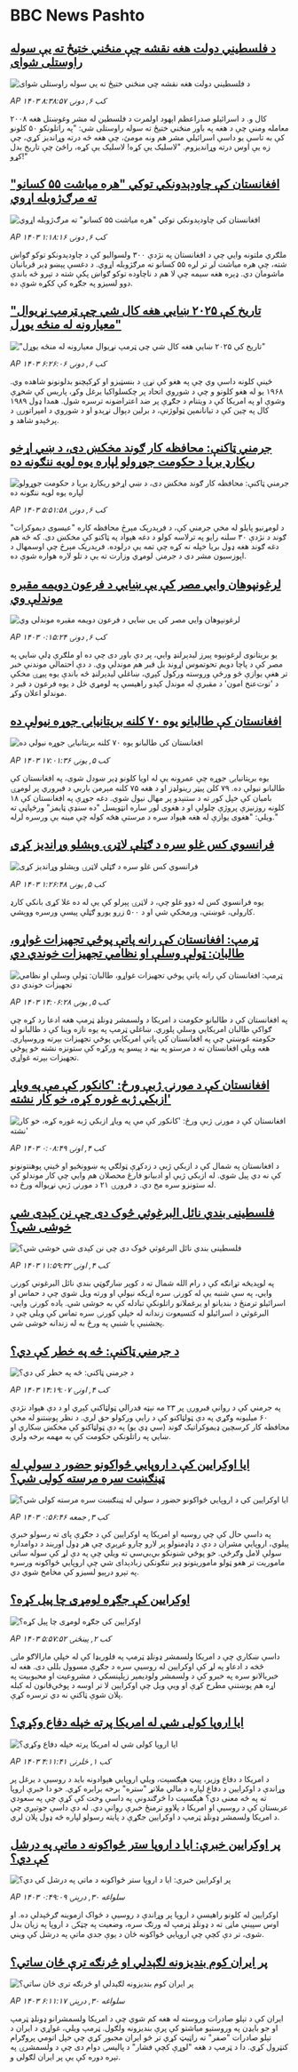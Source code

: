 # BBC News Pashto## [د فلسطیني دولت هغه نقشه چې منځني ختیځ‌ ته یې سوله راوستلی شوای](https://www.bbc.com/pashto/articles/cj9207pkg0zo?at_campaign=githubrss)![د فلسطیني دولت هغه نقشه چې منځني ختیځ‌ ته یې سوله راوستلی شوای](https://ichef.bbci.co.uk/ace/standard/240/cpsprodpb/09b9/live/d919ace0-f287-11ef-896e-d7e7fb1719a4.jpg)_AP ۱۴۰۳ کب ۶, دونۍ ۸:۳۸:۵۷_۲۰۰۸ کال و. د اسرائیلو صدراعظم اېهود اولمرت د فلسطین له مشر وغوښتل هغه معامله ومني چې د هغه په باور منځني ختیځ ته سوله راوستلی شي: "په راتلونکو ۵۰ کلونو کې به تاسې یو داسې اسرائیلي مشر هم ونه مومئ، چې هغه څه درته وړاندیز کړي، چې زه یې اوس درته وړاندیزوم.
"لاسلیک یې کړه! لاسلیک یې کړه، راځئ چې تاریخ بدل کړو!"## [افغانستان کې چاودېدونکي توکي "هره میاشت ۵۵ کسانو" ته مرګ‌ژوبله اړوي](https://www.bbc.com/pashto/articles/c9vykpdnvk8o?at_campaign=githubrss)![افغانستان کې چاودېدونکي توکي "هره میاشت ۵۵ کسانو" ته مرګ‌ژوبله اړوي](https://ichef.bbci.co.uk/ace/standard/240/cpsprodpb/3fdb/live/e54823d0-f1f0-11ef-8c03-7dfdbeeb2526.jpg)_AP ۱۴۰۳ کب ۶, دونۍ ۱:۱۸:۱۶_ملګري ملتونه وايي چې د افغانستان په نژدې ۳۰۰ ولسوالیو کې د چاودېدونکو توکو ګواښ شته، چې هره میاشت لږ تر لږه ۵۵ کسانو ته مرګژوبله اړوي. 
د دغسې پېښو ډېر قربانیان ماشومان دي.
ډېره هغه سیمه چې لا هم د ناچاوده توکو ګواښ پکې شته د تېرو څه باندې دوو لسیزو په جګړه کې ککړه شوې ده.## ["تاریخ کې ۲۰۲۵ ښايي هغه کال شي چې ټرمپ نړيوال معيارونه له منځه يوړل"](https://www.bbc.com/pashto/articles/cn89g52v8yyo?at_campaign=githubrss)!["تاریخ کې ۲۰۲۵ ښايي هغه کال شي چې ټرمپ نړيوال معيارونه له منځه يوړل"](https://ichef.bbci.co.uk/ace/standard/240/cpsprodpb/6a2a/live/ad65b000-f276-11ef-896e-d7e7fb1719a4.jpg)_AP ۱۴۰۳ کب ۶, دونۍ ۶:۲۶:۰۶_ځينې کلونه داسې وي چې په هغو کې نړۍ د بنسټيزو او کړکېچنو بدلونونو شاهده وي. ۱۹۶۸ يو له هغو کلونو و چې د شوروي اتحاد پر چکسلواکيا يرغل وکړ، پاريس کې شخړې وشوې او په امریکا کې د ويتنام د جګړې پر ضد اعتراضونه ترسره شول. همدا ډول ۱۹۸۹ کال په چين کې د تيانانمېن ټولوژنې، د برلين دېوال نړېدو او د شوروي د امپراتورۍ د پرځېدو شاهد و.## [جرمني ټاکنې: محافظه کار ګوند مخکښ دی، د ښي اړخو ریکارډ بریا د حکومت جوړولو لپاره یوه لویه ننګونه ده](https://www.bbc.com/pashto/articles/cvgpm48p03mo?at_campaign=githubrss)![جرمني ټاکنې: محافظه کار ګوند مخکښ دی، د ښي اړخو ریکارډ بریا د حکومت جوړولو لپاره یوه لویه ننګونه ده](https://ichef.bbci.co.uk/ace/standard/240/cpsprodpb/83d5/live/55a4f6d0-f273-11ef-9e61-71ee71f26eb1.png)_AP ۱۴۰۳ کب ۶, دونۍ ۵:۵۱:۵۸_د لومړنيو پايلو له مخې جرمني کې، د فرېدرېک مېرڅ محافظه کاره "عیسوی ديموکرات" ګوند د نژدې ۳۰ سلنه رايو په ترلاسه کولو د دغه هېواد په ټاکنو کې مخکښ دی. که څه هم دغه ګوند هغه ډول بریا خپله نه کړه چې تمه یې درلوده. فرېدرېک مېرڅ چې اوسمهال د اپوزسيون مشر دی د جرمنۍ لومړي وزارت ته يې د تلو لاره هواره شوې ده.## [لرغونپوهان وايي مصر کې یې ښايي د فرعون دویمه مقبره موندلې وي ](https://www.bbc.com/pashto/articles/cqx088g4j8no?at_campaign=githubrss)![لرغونپوهان وايي مصر کې یې ښايي د فرعون دویمه مقبره موندلې وي ](https://ichef.bbci.co.uk/ace/standard/240/cpsprodpb/db8f/live/9ef9ae60-f20b-11ef-896e-d7e7fb1719a4.jpg)_AP ۱۴۰۳ کب ۶, دونۍ ۰:۱۵:۲۴_یو بریتانوی لرغونپوه پیرز لیدېرلنډ وايي،‌ پر دې باور دی چې ده او ملګرې ډلې ښايي په مصر کې د پاچا دویم تحوتموس اړوند بل قبر هم موندلې وي.
د دې احتمالي موندنې خبر تر هغې یوازې څو ورځې وروسته ورکول کېږي، ښاغلي لیدېرلنډ څه باندې یوه پېړۍ مخکې د 'توت‌عنخ امون' د مقبرې له موندل کېدو راهیسې په لومړي ځل د یوه فرعون د قبر د موندلو اعلان وکړ.## [افغانستان کې طالبانو یوه ۷۰ کلنه بریتانیایۍ جوړه نیولې ده](https://www.bbc.com/pashto/articles/c93n8q94wn2o?at_campaign=githubrss)![افغانستان کې طالبانو یوه ۷۰ کلنه بریتانیایۍ جوړه نیولې ده](https://ichef.bbci.co.uk/ace/standard/240/cpsprodpb/9c07/live/42bd1650-f292-11ef-9e61-71ee71f26eb1.jpg)_AP ۱۴۰۳ کب ۵, يونۍ ۱۷:۰۱:۳۶_یوه بریتانیایۍ جوړه چې عمرونه یې له اویا کلونو ډېر ښودل شوی، په افغانستان کې طالبانو نیولې ده. ۷۹ کلن پیټر رینولډز او د هغه ۷۵ کلنه مېرمن باربي د فبروري پر لومړۍ بامیان کې خپل کور ته د ستنېدو پر مهال نیول شوي.
دغه جوړې په افغانستان کې ۱۸ کلونه روزنیزې پروژې چلولې او د هغوی لور ساره انټوېسل "ده سنډې ټایمز" ورځپاڼې ته ویلي: "هغوی یوازې له هغه هېواد سره د مرستې هڅه کوله چې مینه یې ورسره لرله."## [فرانسوي کس غلو سره د ګټلې لاټرۍ وېشلو وړانديز کړی](https://www.bbc.com/pashto/articles/cpv4zd17kvyo?at_campaign=githubrss)![فرانسوي کس غلو سره د ګټلې لاټرۍ وېشلو وړانديز کړی](https://ichef.bbci.co.uk/ace/standard/240/cpsprodpb/225c/live/178e2210-f13b-11ef-896e-d7e7fb1719a4.jpg)_AP ۱۴۰۳ کب ۵, يونۍ ۱:۲۶:۴۸_يوه فرانسوي کس له دوو غلو چې، د لاټرۍ پېرلو کې یې له ده غلا کړی بانکي کارډ کارولی، غوښتي، ورمخکې شي او د ۵۰۰ زرو يورو ګټلې پيسې ورسره ووېشي.## [ټرمپ: افغانستان کې رانه پاتې پوځي تجهیزات غواړو، طالبان: ټولې وسلې او نظامي تجهیزات خوندي دي](https://www.bbc.com/pashto/articles/c984ez81jzdo?at_campaign=githubrss)![ټرمپ: افغانستان کې رانه پاتې پوځي تجهیزات غواړو، طالبان: ټولې وسلې او نظامي تجهیزات خوندي دي](https://ichef.bbci.co.uk/ace/standard/240/cpsprodpb/5ef1/live/728935c0-f1ee-11ef-896e-d7e7fb1719a4.png)_AP ۱۴۰۳ کب ۵, يونۍ ۱۴:۰۶:۲۸_په افغانستان کې د طالبانو حکومت د امریکا د ولسمشر ډونلډ ټرمپ هغه ادعا رد کړه چې ګواکې طالبان امریکايي وسلې پلوري. ښاغلي ټرمپ په یوه تازه وینا کې د طالبانو له حکومته غوښتي چې په افغانستان کې پاتې امریکايي پوځي تجهیزات بېرته وروسپاري. هغه ویلي افغانستان ته د مرستو په بڼه د پیسو په ورکړه کې ستونزه نشته خو پوځي تجهیزات بېرته غواړي.## [افغانستان کې د مورنۍ ژبې ورځ: 'کانکور کې مې په ویاړ ازبکي ژبه غوره کړه، خو کار نشته'](https://www.bbc.com/pashto/articles/cj4ndrpee58o?at_campaign=githubrss)![افغانستان کې د مورنۍ ژبې ورځ: 'کانکور کې مې په ویاړ ازبکي ژبه غوره کړه، خو کار نشته'](https://ichef.bbci.co.uk/ace/standard/240/cpsprodpb/c026/live/4a4ede20-f04f-11ef-b385-45ade8839fcc.jpg)_AP ۱۴۰۳ کب ۴, اونۍ ۰:۰۸:۴۹_د افغانستان په شمال کې د ازبکي ژبې د زدکړې ټولګي په ښوونځیو او ځینې پوهنتونونو کې نه دي پیل شوي. له ازبکي ژبې او ادبیانو فارغ محصلان هم وايي چې کار موندلو کې له ستونزو سره مخ دي.
د فرورۍ ۲۱ د مورنۍ ژبې نړیواله ورځ ده.## [فلسطینی بندي نائل البرغوثي څوک دی چې نن کېدی شي خوشی شي؟](https://www.bbc.com/pashto/articles/cy7xdyp046do?at_campaign=githubrss)![فلسطینی بندي نائل البرغوثي څوک دی چې نن کېدی شي خوشی شي؟](https://ichef.bbci.co.uk/ace/standard/240/cpsprodpb/48db/live/c4f2f3a0-f10d-11ef-896e-d7e7fb1719a4.jpg)_AP ۱۴۰۳ کب ۴, اونۍ ۱۱:۵۹:۳۲_په لوېدیځه تړانګه کې د رام الله شمال ته د کوپر ښارګوټي بندي نائل البرغوني کورنۍ وايي، په سې شنبه یې له کورنۍ سره اړیکه نیولې او ورته ویل شوي چې د حماس او اسرائیلو ترمنځ د بندیانو او یرغملانو راتلونکې تبادله کې به خوشی شي.
یاده کورنۍ وايي، البرغوثي د اسرائیلو له کتسیعوت زندانه له خپلې کورنۍ سره تماس کې ویلي چې د پجشنبې یا شنبې په ورځ به له زندانه خوشی شي.## [د جرمني ټاکنې: څه په خطر کې دي؟](https://www.bbc.com/pashto/articles/c3vwk4zlpv6o?at_campaign=githubrss)![د جرمني ټاکنې: څه په خطر کې دي؟](https://ichef.bbci.co.uk/ace/standard/240/cpsprodpb/d708/live/64b54ff0-ee16-11ef-a819-277e390a7a08.png)_AP ۱۴۰۳ کب ۴, اونۍ ۱۴:۱۹:۰۷_په جرمني کې د روانې فبرورۍ پر ۲۳ مه نېټه فدرالي ټولټاکنې کېږي او د دې هېواد نژدې ۶۰ میلیونه وګړي په دې ټولټاکنو کې د رایې ورکولو حق لري. 
د نظر پوښتنو له مخې محافظه کار کرسچین ډیموکراتیک ګوند (سي ډي یو) په دې ټولټاکنو کې مخکښ ښکاري او ښايي په راتلونکي حکومت کې به مهمه برخه ولري.## [ایا اوکرایین کې د اروپايي ځواکونو حضور د سولې له ټینګښت سره مرسته کولی شي؟](https://www.bbc.com/pashto/articles/c20dm5zrvxro?at_campaign=githubrss)![ایا اوکرایین کې د اروپايي ځواکونو حضور د سولې له ټینګښت سره مرسته کولی شي؟](https://ichef.bbci.co.uk/ace/standard/240/cpsprodpb/f9da/live/f9b8a510-efed-11ef-a819-277e390a7a08.jpg)_AP ۱۴۰۳ کب ۳, جمعه ۰:۵۶:۴۶_په داسې حال کې چې روسیه او امریکا په اوکرایین کې د جګړې پای ته رسولو خبرې پیلوي، اروپايي مشران د دې د ډاډمنولو پر لارو چارو غږېږي چې هر ډول اوربند د دوامداره سولې لامل وګرځي. 
خو پوځي شنونکو بي‌بي‌سي ته ویلي چې په دې لړ کې سوله ساتی ماموریت تر هغو ټولو ماموریتونو ډېر ننګونکی زبادېدای شي چې اروپايي ځواکونه ورسره په تېرو درېیو لسیزو کې مخامخ شوي دي.## [اوکرایین کې جګړه لومړی چا پیل کړه؟](https://www.bbc.com/pashto/articles/c7576lvkp63o?at_campaign=githubrss)![اوکرایین کې جګړه لومړی چا پیل کړه؟](https://ichef.bbci.co.uk/ace/standard/240/cpsprodpb/90a4/live/3d3ad200-ef4d-11ef-a319-fb4e7360c4ec.jpg)_AP ۱۴۰۳ کب ۲, پينځنۍ ۵:۵۷:۵۲_داسې ښکاري چې د امریکا ولسمشر ډونلډ ټرمپ په فلوریډا کې له خپلې مارالاګو ماڼۍ څخه د ادعاو په لړ کې اوکرایین له روسیې سره د جګړې مسوول بللی دی.
هغه له خبریالانو سره په خبرو کې د ولسمشر ولودیمیر زېلېنسکي د مشروعیت او محبوبیت په اړه هم پوښتنې مطرح کړې او ویې ویل چې اوکرایین لا تر اوسه د پوځي‌قانون له کبله پلان شوې ټاکنې نه دي ترسره کړې.## [ایا اروپا کولی شي له امریکا پرته خپله دفاع وکړي؟](https://www.bbc.com/pashto/articles/c743j05xlk4o?at_campaign=githubrss)![ایا اروپا کولی شي له امریکا پرته خپله دفاع وکړي؟](https://ichef.bbci.co.uk/ace/standard/240/cpsprodpb/4aa1/live/7ae0a8f0-ee76-11ef-a319-fb4e7360c4ec.jpg)_AP ۱۴۰۳ کب ۱, څلرنۍ ۴:۱۱:۴۱_د امریکا د دفاع وزیر، پیټ هېګسېت، ویلي اروپايي هېوادونه باید د روسيې د يرغل پر وړاندې د اوکرایین د دفاع لپاره د مالي ملاتړ "ستره"  برخه برابره کړي.
خو دا خبرې اروپا ته په څه معنی دي؟ هېګسېت دا څرګندونې په داسې وخت کې کړې چې په سعودي عربستان کې د روسیې او امریکا د پلاوو ترمنځ خبرې روانې دي. له دې داسې جوتېږي چې د امریکا ولسمشر ډونلډ ټرمپ د اوکرایین جګړې د پایته رسولو لپاره څه ډول پلان لري.## [پر اوکرایین خبرې: ایا د اروپا ستر ځواکونه د ماتې په درشل کې دي؟ ](https://www.bbc.com/pashto/articles/crm7m89m8kmo?at_campaign=githubrss)![پر اوکرایین خبرې: ایا د اروپا ستر ځواکونه د ماتې په درشل کې دي؟ ](https://ichef.bbci.co.uk/ace/standard/240/cpsprodpb/0c04/live/3dc00550-ed91-11ef-a319-fb4e7360c4ec.jpg)_AP ۱۴۰۳ سلواغه ۳۰, درېنۍ ۰:۴۹:۰۹_اوکرایین له کلونو راهیسې د اروپا پر وړاندې د روسیې د ځواک ازموینه ګرځېدلې ده. او اوس سپینې ماڼۍ ته د ډونلډ ټرمپ له ورتګ سره، وضعیت په چټکۍ د اروپا په زیان بدل شوی، تر دې کچې چې اروپایي ځواکونه ځان د یوې جدي ماتې په درشل کې ویني.## [پر ايران کوم بنديزونه لګېدلي او څرنګه ترې ځان ساتي؟](https://www.bbc.com/pashto/articles/czepe7k871go?at_campaign=githubrss)![پر ايران کوم بنديزونه لګېدلي او څرنګه ترې ځان ساتي؟](https://ichef.bbci.co.uk/ace/standard/240/cpsprodpb/36c3/live/5bcc6b20-edbd-11ef-bd1b-d536627785f2.jpg)_AP ۱۴۰۳ سلواغه ۳۰, درېنۍ ۶:۱۱:۱۷_ايران کې د تېلو صادرات وروسته له هغه کم شوي چې د امریکا ولسمشرانو ډونلډ ټرمپ او جو بايډن په وروستيو مياشتو کې پرې بنديزونه ولګول. ټرمپ ويلي، غواړي د ايران د تېلو صادرات "صفر" ته راټيټ کړي تر څو ايران مجبور کړي چې خپل اتومي پروګرام کنټرول کړي. دا د ټرمپ د هغه "لوړې کچې فشار" د پاليسۍ دوام دی چې د ولسمشرۍ په تېره دوره کې يې پر ايران لګولی و.